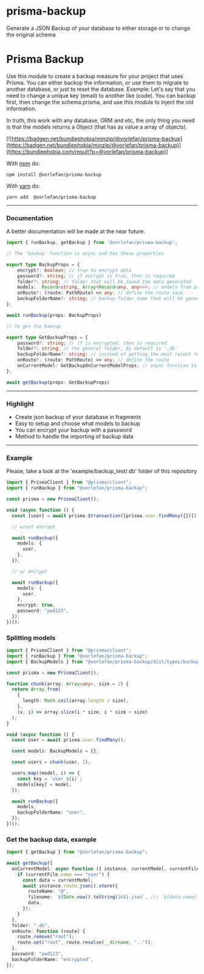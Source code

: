 # prisma-backup

Generate a JSON Backup of your database to either storage or to change the original schema

# Prisma Backup

Use this module to create a backup measure for your project that uses Prisma. You can either backup the information, or use them to migrate to another database, or just to reset the database.
Example: Let's say that you need to change a unique key (email) to another like (code). You can backup first,
then change the schema.prisma, and use this module to inject the old information.

In truth, this work with any database, ORM and etc, the only thing you need is that the models returns a Object (that has as value a array of objects).

[![https://badgen.net/bundlephobia/minzip/@vorlefan/prisma-backup](https://badgen.net/bundlephobia/minzip/@vorlefan/prisma-backup)](https://bundlephobia.com/result?p=@vorlefan/prisma-backup)]

With [npm](https://npmjs.org) do:

```
npm install @vorlefan/prisma-backup
```

With [yarn](https://yarnpkg.com/en/) do:

```
yarn add  @vorlefan/prisma-backup
```

<hr>

### Documentation

A better documentation will be made at the near future.

```ts
import { runBackup, getBackup } from '@vorlefan/prisma-backup';

// The 'backup' function is async and has these properties

export type BackupProps = {
    encrypt?: boolean; // true to encrypt data
    password?: string; // if encrypt is true, then is required
    folder?: string; // folder that will be saved the data generated
    models:  Record<string, Array<Record<any, any>>>; // models from prisma
    onRoute?: (route: PathRoute) => any; // define the route save
    backupFolderName?: string; // backup folder name that will be generated, by default is 'Date.now()'
};

await runBackup(props: BackupProps)

// To get the bakcup

export type GetBackupProps = {
    password?: string; // if is encrypted, then is required
    folder?: string; // the general folder, by default is '.db'
    backupFolderName?: string; // instend of getting the most recent folder of backup, you can define to get from one
    onRoute?: (route: PathRoute) => any; // define the route
    onCurrentModel: GetBackupOnCurrentModelProps; // async function to handle each model
};

await getBackup(props: GetBackupProps)
```

<hr>

### Highlight

- Create json backup of your database in fragments
- Easy to setup and choose what models to backup
- You can encrypt your backup with a password
- Method to handle the importing of backup data

<hr>

### Example

Please, take a look at the 'example/backup_test/.db' folder of this repository

```ts
import { PrismaClient } from "@prisma/client";
import { runBackup } from "@vorlefan/prisma-backup";

const prisma = new PrismaClient();

void (async function () {
  const [user] = await prisma.$transaction([prisma.user.findMany({})]);

  // w/out encrypt

  await runBackup({
    models: {
      user,
    },
  });

  // w/ encrypt

  await runBackup({
    models: {
      user,
    },
    encrypt: true,
    password: "pwd123",
  });
})();
```

### Splitting models

```ts
import { PrismaClient } from "@prisma/client";
import { runBackup } from "@vorlefan/prisma-backup";
import { BackupModels } from "@vorlefan/prisma-backup/dist/types/backup";

const prisma = new PrismaClient();

function chunk(array: Array<any>, size = 2) {
  return Array.from(
    {
      length: Math.ceil(array.length / size),
    },
    (v, i) => array.slice(i * size, i * size + size)
  );
}

void (async function () {
  const user = await prisma.user.findMany();

  const models: BackupModels = {};

  const users = chunk(user, 2);

  users.map((model, i) => {
    const key = `user_${i}`;
    models[key] = model;
  });

  await runBackup({
    models,
    backupFolderName: "user",
  });
})();
```

### Get the backup data, example

```ts
import { getBackup } from "@vorlefan/prisma-backup";

await getBackup({
  onCurrentModel: async function ({ instance, currentModel, currentFile }) {
    if (currentFile.name === "user") {
      const data = currentModel;
      await instance.route.json().store({
        routeName: "@",
        filename: `${Date.now().toString(16)}.json`, /// `${data.name}.json`,
        data,
      });
    }
  },
  folder: ".db",
  onRoute: function (route) {
    route.remove("root");
    route.set("root", route.resolve(__dirname, ".."));
  },
  password: "pwd123",
  backupFolderName: "encrypted",
});
```
